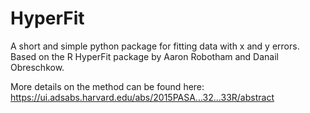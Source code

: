 # HyperFit
A short and simple python package for fitting data with x and y errors. Based on the R HyperFit package by Aaron Robotham and Danail Obreschkow.

More details on the method can be found here: https://ui.adsabs.harvard.edu/abs/2015PASA...32...33R/abstract
